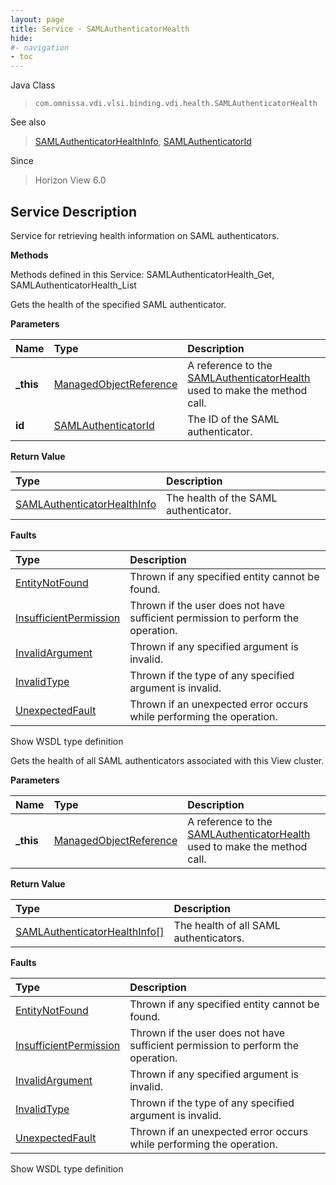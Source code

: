 ```yaml
---
layout: page
title: Service - SAMLAuthenticatorHealth
hide:
#- navigation
- toc
---
```








Java Class
> `com.omnissa.vdi.vlsi.binding.vdi.health.SAMLAuthenticatorHealth`

See also
> [SAMLAuthenticatorHealthInfo](vdi.health.SAMLAuthenticatorHealth.SAMLAuthenticatorHealthInfo.md), [SAMLAuthenticatorId](vdi.entity.SAMLAuthenticatorId.md)

Since
> Horizon View 6.0





## Service Description

Service for retrieving health information on SAML authenticators.

**Methods**

Methods defined in this Service:
SAMLAuthenticatorHealth_Get, SAMLAuthenticatorHealth_List




Gets the health of the specified SAML authenticator.

**Parameters**

 Name | Type | Description
:---|:---|:---
**_this**| [ManagedObjectReference](vmodl.ManagedObjectReference.md)|  A reference to the [SAMLAuthenticatorHealth](vdi.health.SAMLAuthenticatorHealth.md) used to make the method call.
**id**| [SAMLAuthenticatorId](vdi.entity.SAMLAuthenticatorId.md)|  The ID of the SAML authenticator.




**Return Value**

Type | Description
:---|:---
[SAMLAuthenticatorHealthInfo](vdi.health.SAMLAuthenticatorHealth.SAMLAuthenticatorHealthInfo.md)| The health of the SAML authenticator.



**Faults**

Type | Description
:---|:---
[EntityNotFound](vdi.fault.EntityNotFound.md)| Thrown if any specified entity cannot be found.
[InsufficientPermission](vdi.fault.InsufficientPermission.md)| Thrown if the user does not have sufficient permission to perform the operation.
[InvalidArgument](vdi.fault.InvalidArgument.md)| Thrown if any specified argument is invalid.
[InvalidType](vdi.fault.InvalidType.md)| Thrown if the type of any specified argument is invalid.
[UnexpectedFault](vdi.fault.UnexpectedFault.md)| Thrown if an unexpected error occurs while performing the operation.

Show WSDL type definition







Gets the health of all SAML authenticators associated with this View cluster.

**Parameters**

 Name | Type | Description
:---|:---|:---
**_this**| [ManagedObjectReference](vmodl.ManagedObjectReference.md)|  A reference to the [SAMLAuthenticatorHealth](vdi.health.SAMLAuthenticatorHealth.md) used to make the method call.



**Return Value**

Type | Description
:---|:---
[SAMLAuthenticatorHealthInfo[]](vdi.health.SAMLAuthenticatorHealth.SAMLAuthenticatorHealthInfo.md)| The health of all SAML authenticators.



**Faults**

Type | Description
:---|:---
[EntityNotFound](vdi.fault.EntityNotFound.md)| Thrown if any specified entity cannot be found.
[InsufficientPermission](vdi.fault.InsufficientPermission.md)| Thrown if the user does not have sufficient permission to perform the operation.
[InvalidArgument](vdi.fault.InvalidArgument.md)| Thrown if any specified argument is invalid.
[InvalidType](vdi.fault.InvalidType.md)| Thrown if the type of any specified argument is invalid.
[UnexpectedFault](vdi.fault.UnexpectedFault.md)| Thrown if an unexpected error occurs while performing the operation.

Show WSDL type definition












 
